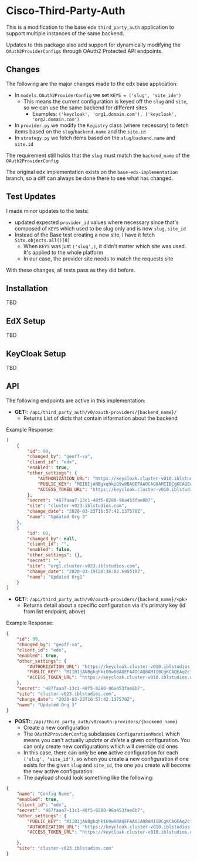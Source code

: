 # Cisco-Third-Party-Auth
This is a modification to the base edx `third_party_auth` application to support multiple instances of the same backend.

Updates to this package also add support for dynamically modifying the `OAuth2ProviderConfigs` through OAuth2 Protected API endpoints.

## Changes
The following are the major changes made to the edx base application:
- In `models.OAuth2ProviderConfig` we set `KEYS = ('slug', 'site_ide')`
    - This means the current configuration is keyed off the `slug` and `site`, so we can use the same backend for different sites
        - Examples: `('keycloak', 'org1.domain.com'), ('keycloak', 'org2.domain.com')`
- In `provider.py` we modify the `Registry` class (where necessary) to fetch items based on the `slug`/`backend.name` and the `site.id`
- In `strategy.py` we fetch items based on the `slug`/`backend.name` and `site.id`

The requirement still holds that the `slug` must match the `backend_name` of the `OAuth2ProviderConfig`

The original edx implementation exists on the `base-edx-implementation` branch, so a diff can always be done there to see what has changed.

## Test Updates
I made minor updates to the tests:
- updated expected `provider_id` values where necessary since that's composed of `KEYS` which used to be slug only and is now `slug`, `site_id`
- Instead of the Base test creating a new site, I have it fetch `Site.objects.all()[0]`
    - When `KEYS` was just `('slug',)`, it didn't matter which site was used. It's applied to the whole platform
    - In our case, the provider site needs to match the requests site

With these changes, all tests pass as they did before.

## Installation
TBD

## EdX Setup
TBD

## KeyCloak Setup
TBD

## API
The following endpoints are active in this implementation:
- **GET:**: `/api/third_party_auth/v0/oauth-providers/{backend_name}/`
    - Returns List of dicts that contain information about the backend

Example Response:
```json
[
    {
        "id": 99,
        "changed_by": "geoff-va",
        "client_id": "edx",
        "enabled": true,
        "other_settings": {
            "AUTHORIZATION_URL": "https://keycloak.cluster-v010.iblstudios.com/auth/realms/org2/protocol/openid-connect/auth",
            "PUBLIC_KEY": "MIIBIjANBgkqhkiG9w0BAQEFAAOCAQ8AMIIBCgKCAQEAq2cfbbhEmoHq/aZmuZD4COCzr+rNSzyS9t5Z4O804dWSPmcicJ0p9KPjW7WHW27+MMi9EJ7sAHaoRRnNMEw5ngD+Ap0T4Qf/KUyjQtExhmlVQDIATqEUgZdKYsfTJtJ1nP5jOJFmItKrGjMlHcLgtbPdCNnz/MU0mIevPhnYUGu0lEY0uEyTjuy2WEJw/i/HIf+UzNZXZZ/gED7h37gxDdwfsxP+G+FS5H17JICcTtmkjdx0S2BEj/Re12U/C8iu6Xm1OxHGTokQw2WwlLYodDO4Mnz+H02U0qsHX8l3IW22EPycP3NSzfSvuNatCPxjtninI0TpOfH+HRKFERYAPQIDAQAB",
            "ACCESS_TOKEN_URL": "https://keycloak.cluster-v010.iblstudios.com/auth/realms/org2/protocol/openid-connect/token"
        },
        "secret": "487faaa7-13c1-48f5-8280-96a453fae8b7",
        "site": "cluster-v023.iblstudios.com",
        "change_date": "2020-03-23T16:57:42.137570Z",
        "name": "Updated Org 3"
    },
    {
        "id": 68,
        "changed_by": null,
        "client_id": "",
        "enabled": false,
        "other_settings": {},
        "secret": "",
        "site": "org1.cluster-v023.iblstudios.com",
        "change_date": "2020-03-19T20:36:02.695510Z",
        "name": "Updated Org1"
    }
]
```

- **GET:**: `/api/third_party_auth/v0/oauth-providers/{backend_name}/<pk>`
    - Returns detail about a specific configuration via it's primary key (id from list endpoint, above)

Example Response:
```json
{
    "id": 99,
    "changed_by": "geoff-va",
    "client_id": "edx",
    "enabled": true,
    "other_settings": {
        "AUTHORIZATION_URL": "https://keycloak.cluster-v010.iblstudios.com/auth/realms/org2/protocol/openid-connect/auth",
        "PUBLIC_KEY": "MIIBIjANBgkqhkiG9w0BAQEFAAOCAQ8AMIIBCgKCAQEAq2cfbbhEmoHq/aZmuZD4COCzr+rNSzyS9t5Z4O804dWSPmcicJ0p9KPjW7WHW27+MMi9EJ7sAHaoRRnNMEw5ngD+Ap0T4Qf/KUyjQtExhmlVQDIATqEUgZdKYsfTJtJ1nP5jOJFmItKrGjMlHcLgtbPdCNnz/MU0mIevPhnYUGu0lEY0uEyTjuy2WEJw/i/HIf+UzNZXZZ/gED7h37gxDdwfsxP+G+FS5H17JICcTtmkjdx0S2BEj/Re12U/C8iu6Xm1OxHGTokQw2WwlLYodDO4Mnz+H02U0qsHX8l3IW22EPycP3NSzfSvuNatCPxjtninI0TpOfH+HRKFERYAPQIDAQAB",
        "ACCESS_TOKEN_URL": "https://keycloak.cluster-v010.iblstudios.com/auth/realms/org2/protocol/openid-connect/token"
    },
    "secret": "487faaa7-13c1-48f5-8280-96a453fae8b7",
    "site": "cluster-v023.iblstudios.com",
    "change_date": "2020-03-23T16:57:42.137570Z",
    "name": "Updated Org 3"
}
```

- **POST:**: `/api/third_party_auth/v0/oauth-providers/{backend_name}`
    - Create a new configuration
    - The `OAuth2ProviderConfig` subclasses `ConfigurationModel` which means you can't actually _update_ or _delete_ a given configuration. You can only create new configurations which will override old ones
    - In this case, there can only be **one** active configuration for each `('slug', 'site_id')`, so when you create a new configuration if one exists for the given `slug` and `site_id`, the one you create will become the new active configuration
    - The payload should look something like the following:

```json
{
	"name": "Config Name",
	"enabled": true,
	"client_id": "edx",
	"secret": "487faaa7-13c1-48f5-8280-96a453fae8b7",
	"other_settings": {
		"PUBLIC_KEY": "MIIBIjANBgkqhkiG9w0BAQEFAAOCAQ8AMIIBCgKCAQEAq2cfbbhEmoHq/aZmuZD4COCzr+rNSzyS9t5Z4O804dWSPmcicJ0p9KPjW7WHW27+MMi9EJ7sAHaoRRnNMEw5ngD+Ap0T4Qf/KUyjQtExhmlVQDIATqEUgZdKYsfTJtJ1nP5jOJFmItKrGjMlHcLgtbPdCNnz/MU0mIevPhnYUGu0lEY0uEyTjuy2WEJw/i/HIf+UzNZXZZ/gED7h37gxDdwfsxP+G+FS5H17JICcTtmkjdx0S2BEj/Re12U/C8iu6Xm1OxHGTokQw2WwlLYodDO4Mnz+H02U0qsHX8l3IW22EPycP3NSzfSvuNatCPxjtninI0TpOfH+HRKFERYAPQIDAQAB",
		"AUTHORIZATION_URL": "https://keycloak.cluster-v010.iblstudios.com/auth/realms/org2/protocol/openid-connect/auth",
		"ACCESS_TOKEN_URL": "https://keycloak.cluster-v010.iblstudios.com/auth/realms/org2/protocol/openid-connect/token"

	},
	"site": "cluster-v023.iblstudios.com"
}
```

